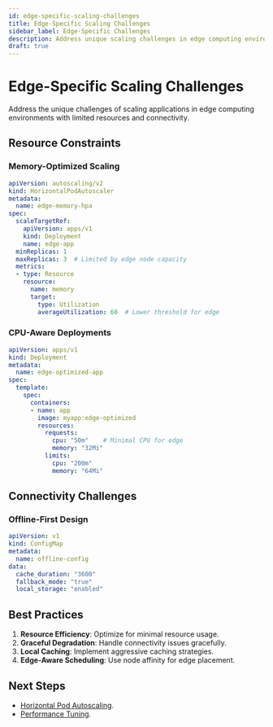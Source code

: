 ```yaml
---
id: edge-specific-scaling-challenges
title: Edge-Specific Scaling Challenges
sidebar_label: Edge-Specific Challenges
description: Address unique scaling challenges in edge computing environments
draft: true
---
```


# Edge-Specific Scaling Challenges

Address the unique challenges of scaling applications in edge computing environments with limited resources and connectivity.

## Resource Constraints

### Memory-Optimized Scaling
```yaml
apiVersion: autoscaling/v2
kind: HorizontalPodAutoscaler
metadata:
  name: edge-memory-hpa
spec:
  scaleTargetRef:
    apiVersion: apps/v1
    kind: Deployment
    name: edge-app
  minReplicas: 1
  maxReplicas: 3  # Limited by edge node capacity
  metrics:
  - type: Resource
    resource:
      name: memory
      target:
        type: Utilization
        averageUtilization: 60  # Lower threshold for edge
```

### CPU-Aware Deployments
```yaml
apiVersion: apps/v1
kind: Deployment
metadata:
  name: edge-optimized-app
spec:
  template:
    spec:
      containers:
      - name: app
        image: myapp:edge-optimized
        resources:
          requests:
            cpu: "50m"    # Minimal CPU for edge
            memory: "32Mi"
          limits:
            cpu: "200m"
            memory: "64Mi"
```

## Connectivity Challenges

### Offline-First Design
```yaml
apiVersion: v1
kind: ConfigMap
metadata:
  name: offline-config
data:
  cache_duration: "3600"
  fallback_mode: "true"
  local_storage: "enabled"
```

## Best Practices

1. **Resource Efficiency**: Optimize for minimal resource usage.
2. **Graceful Degradation**: Handle connectivity issues gracefully.
3. **Local Caching**: Implement aggressive caching strategies.
4. **Edge-Aware Scheduling**: Use node affinity for edge placement.

## Next Steps

- [Horizontal Pod Autoscaling](./horizontal-pod-autoscaling.md).
- [Performance Tuning](./performance-tuning.md). 